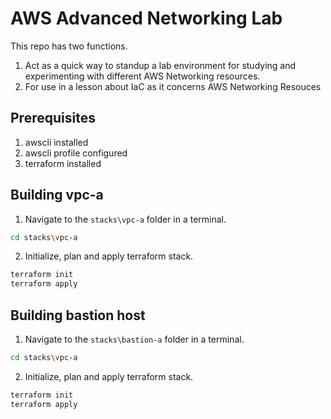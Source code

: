 # AWS Advanced Networking Lab

This repo has two functions.
1. Act as a quick way to standup a lab environment for studying and experimenting with different AWS Networking resources.  
2. For use in a lesson about IaC as it concerns AWS Networking Resouces

## Prerequisites

1. awscli installed
2. awscli profile configured
3. terraform installed

## Building vpc-a

1. Navigate to the `stacks\vpc-a` folder in a terminal.  
```bash
cd stacks\vpc-a
```
2. Initialize, plan and apply terraform stack.  
```bash
terraform init
terraform apply
```

## Building bastion host

1. Navigate to the `stacks\bastion-a` folder in a terminal.  
```bash
cd stacks\vpc-a
```
2. Initialize, plan and apply terraform stack.  
```bash
terraform init
terraform apply
```
